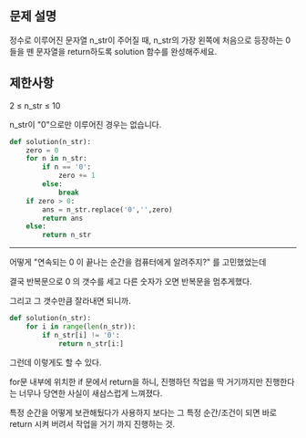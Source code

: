 ## 문제 설명
정수로 이루어진 문자열 n_str이 주어질 때, n_str의 가장 왼쪽에 처음으로 등장하는 0들을 뗀 문자열을 return하도록 solution 함수를 완성해주세요.

## 제한사항
2 ≤ n_str ≤ 10

n_str이 "0"으로만 이루어진 경우는 없습니다.

```py
def solution(n_str):
    zero = 0
    for n in n_str:
        if n == '0':
            zero += 1
        else:
            break
    if zero > 0:
        ans = n_str.replace('0','',zero)
        return ans
    else:
        return n_str
```

---
어떻게 "연속되는 0 이 끝나는 순간을 컴퓨터에게 알려주지?" 를 고민했었는데

결국 반복문으로 0 의 갯수를 세고 다른 숫자가 오면 반복문을 멈추게했다.

그리고 그 갯수만큼 잘라내면 되니까.

```py
def solution(n_str):
    for i in range(len(n_str)):
        if n_str[i] != '0':
            return n_str[i:]
```
그런데 이렇게도 할 수 있다. 

for문 내부에 위치한 if 문에서 return을 하니, 진행하던 작업을 딱 거기까지만 진행한다는 너무나 당연한 사실이 새삼스럽게 느껴졌다.

특정 순간을 어떻게 보관해뒀다가 사용하지 보다는 그 특정 순간/조건이 되면 바로 return 시켜 버려서 작업을 거기 까지 진행하는 것. 

